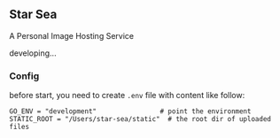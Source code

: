 Star Sea
---

A Personal Image Hosting Service

developing...

### Config

before start, you need to create `.env` file with content like follow:

```
GO_ENV = "development"                # point the environment
STATIC_ROOT = "/Users/star-sea/static"  # the root dir of uploaded files
```
